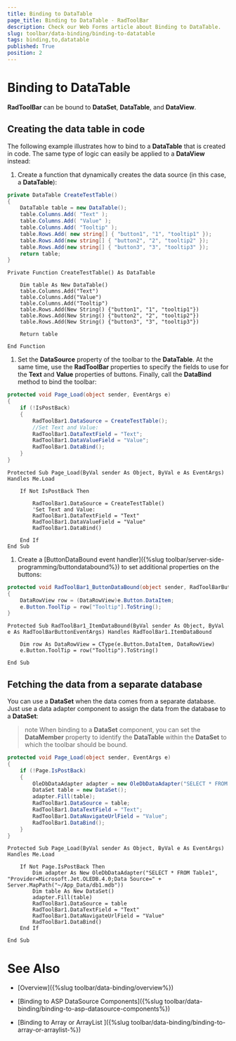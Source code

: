 ```yaml
---
title: Binding to DataTable
page_title: Binding to DataTable - RadToolBar
description: Check our Web Forms article about Binding to DataTable.
slug: toolbar/data-binding/binding-to-datatable
tags: binding,to,datatable
published: True
position: 2
---
```


# Binding to DataTable

**RadToolBar** can be bound to **DataSet**, **DataTable**, and **DataView**.

## Creating the data table in code

The following example illustrates how to bind to a **DataTable** that is created in code. The same type of logic can easily be applied to a **DataView** instead:

1. Create a function that dynamically creates the data source (in this case, a **DataTable**): 


````C#	     
private DataTable CreateTestTable()
{ 
    DataTable table = new DataTable(); 
    table.Columns.Add( "Text" ); 
    table.Columns.Add( "Value" ); 
    table.Columns.Add( "Tooltip" );  
    table.Rows.Add( new string[] { "button1", "1", "tooltip1" }); 
    table.Rows.Add(new string[] { "button2", "2", "tooltip2" }); 
    table.Rows.Add(new string[] { "button3", "3", "tooltip3" }); 
    return table;
}				
````
````VB.NET	
Private Function CreateTestTable() As DataTable

    Dim table As New DataTable()
    table.Columns.Add("Text")
    table.Columns.Add("Value")
    table.Columns.Add("Tooltip")
    table.Rows.Add(New String() {"button1", "1", "tooltip1"})
    table.Rows.Add(New String() {"button2", "2", "tooltip2"})
    table.Rows.Add(New String() {"button3", "3", "tooltip3"})

    Return table

End Function	
````


1. Set the **DataSource** property of the toolbar to the **DataTable**. At the same time, use the **RadToolBar** properties to specify the fields to use for the **Text** and **Value** properties of buttons. Finally, call the **DataBind** method to bind the toolbar: 


````C#	     
protected void Page_Load(object sender, EventArgs e)
{ 
    if (!IsPostBack) 
    {   
        RadToolBar1.DataSource = CreateTestTable();     
        //Set Text and Value:   
        RadToolBar1.DataTextField = "Text";   
        RadToolBar1.DataValueField = "Value";   
        RadToolBar1.DataBind(); 
    }
}				
````
````VB.NET
Protected Sub Page_Load(ByVal sender As Object, ByVal e As EventArgs) Handles Me.Load

    If Not IsPostBack Then

        RadToolBar1.DataSource = CreateTestTable()
        'Set Text and Value:   
        RadToolBar1.DataTextField = "Text"
        RadToolBar1.DataValueField = "Value"
        RadToolBar1.DataBind()

    End If
End Sub	
````

1. Create a [ButtonDataBound event handler]({%slug toolbar/server-side-programming/buttondatabound%}) to set additional properties on the buttons: 


````C#
protected void RadToolBar1_ButtonDataBound(object sender, RadToolBarButtonEventArgs e)
{    
    DataRowView row = (DataRowView)e.Button.DataItem;    
    e.Button.ToolTip = row["Tooltip"].ToString();    
}				
````
````VB.NET
Protected Sub RadToolBar1_ItemDataBound(ByVal sender As Object, ByVal e As RadToolBarButtonEventArgs) Handles RadToolBar1.ItemDataBound

    Dim row As DataRowView = CType(e.Button.DataItem, DataRowView)
    e.Button.ToolTip = row("Tooltip").ToString()

End Sub	
````

## Fetching the data from a separate database

You can use a **DataSet** when the data comes from a separate database. Just use a data adapter component to assign the data from the database to a **DataSet**:

>note When binding to a **DataSet** component, you can set the **DataMember** property to identify the **DataTable** within the **DataSet** to which the toolbar should be bound.
>


````C#	     
protected void Page_Load(object sender, EventArgs e)
{ 
    if (!Page.IsPostBack)
    {   
        OleDbDataAdapter adapter = new OleDbDataAdapter("SELECT * FROM Table1","Provider=Microsoft.Jet.OLEDB.4.0;Data Source="+ Server.MapPath("~/App_Data/db1.mdb" ));   
        DataSet table = new DataSet();   
        adapter.Fill(table);   
        RadToolBar1.DataSource = table;   
        RadToolBar1.DataTextField = "Text";  
        RadToolBar1.DataNavigateUrlField = "Value";   
        RadToolBar1.DataBind(); 
    }
}		
````
````VB.NET	
Protected Sub Page_Load(ByVal sender As Object, ByVal e As EventArgs) Handles Me.Load

    If Not Page.IsPostBack Then
        Dim adapter As New OleDbDataAdapter("SELECT * FROM Table1", "Provider=Microsoft.Jet.OLEDB.4.0;Data Source=" + Server.MapPath("~/App_Data/db1.mdb"))
        Dim table As New DataSet()
        adapter.Fill(table)
        RadToolBar1.DataSource = table
        RadToolBar1.DataTextField = "Text"
        RadToolBar1.DataNavigateUrlField = "Value"
        RadToolBar1.DataBind()
    End If

End Sub	    
````

# See Also

 * [Overview]({%slug toolbar/data-binding/overview%})

 * [Binding to ASP DataSource Components]({%slug toolbar/data-binding/binding-to-asp-datasource-components%})

 * [Binding to Array or ArrayList ]({%slug toolbar/data-binding/binding-to-array-or-arraylist-%})
